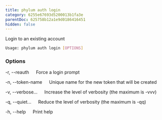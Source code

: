 ```yaml
---
title: phylum auth login
category: 6255e67693d5200013b1fa3e
parentDoc: 625758b12a1e9d0186416451
hidden: false
---
```


Login to an existing account

```sh
Usage: phylum auth login [OPTIONS]
```

### Options

-r, --reauth
&emsp; Force a login prompt

-n, --token-name
&emsp; Unique name for the new token that will be created

-v, --verbose...
&emsp; Increase the level of verbosity (the maximum is -vvv)

-q, --quiet...
&emsp; Reduce the level of verbosity (the maximum is -qq)

-h, --help
&emsp; Print help
